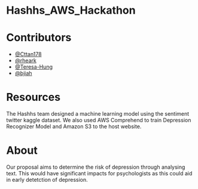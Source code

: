 # Hashhs_AWS_Hackathon

# Contributors
- [@Cttan178](https://github.com/Cttan178)
- [@rheark](https://github.com/rheark)
- [@Teresa-Hung](https://github.com/Teresa-Hung)
- [@bjiah](https://github.com/bjiah)

# Resources
The Hashhs team designed a machine learning model using the sentiment twitter kaggle dataset. We also used AWS Comprehend to train Depression Recognizer Model
and Amazon S3 to the host website. 

# About
Our proposal aims to determine the risk of depression through analysing text. This would have significant impacts for psychologists as this could aid in 
early detetction of depression.

